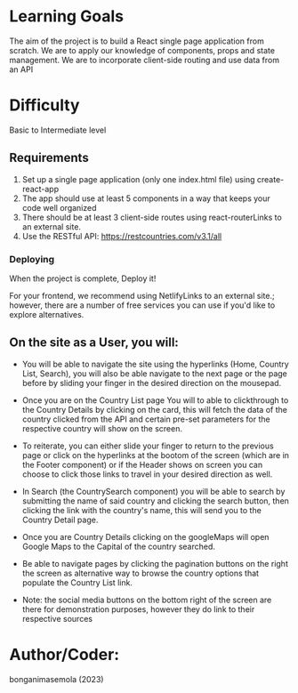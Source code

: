 
# Learning Goals

The aim of the project is to build a React single page application from scratch. We are to apply our knowledge of components, props and state management. We are to incorporate client-side routing and use data from an API

# Difficulty

Basic to Intermediate level 

## Requirements

1. Set up a single page application (only one index.html file) using create-react-app
2. The app should use at least 5 components in a way that keeps your code well organized
3. There should be at least 3 client-side routes using react-routerLinks to an external site.
4. Use the RESTful API: https://restcountries.com/v3.1/all

### Deploying

When the project is complete, Deploy it! 

For your frontend, we recommend using NetlifyLinks to an external site.; however, there are a number of free services you can use if you'd like to explore alternatives.

## On the site as a User, you will:

*  You will be able to navigate the site using the hyperlinks (Home, Country List, Search), you will also be able navigate to the next page or the page before by sliding your finger in the desired direction on the mousepad.

*  Once you are on the Country List page You will to able to clickthrough to the Country Details by clicking on the card, this will fetch the data of the country clicked from the API and certain pre-set parameters for the respective country will show on the screen.

* To reiterate, you can either slide your finger to return to the previous page or click on the hyperlinks at the bootom of the screen (which are in the Footer component) or if the Header shows on screen you can choose to click those links to travel in your desired direction as well.

* In Search (the CountrySearch component) you will be able to search by submitting the name of said country and clicking the search button, then clicking the link with the country's name, this will send you to the Country Detail page.

* Once you are Country Details clicking on the googleMaps will open Google Maps to the Capital of the country searched.

* Be able to navigate pages by clicking the pagination buttons on the right the screen as alternative way to browse the country options that populate the Country List link.

* Note: the social media buttons on the bottom right of the screen are there for demonstration purposes, however they do link to their respective sources


# Author/Coder:

bonganimasemola (2023)